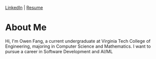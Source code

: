 [LinkedIn](https://www.linkedin.com/in/owen-fang-6a4a99293/) | 
[Resume](Owen%20Fang%20Resume)


# About Me


Hi, I'm Owen Fang, a current undergraduate at Virginia Tech College of Engineering, majoring in Computer Science and Mathematics. I want to pursue a career in Software Development and AI/ML

